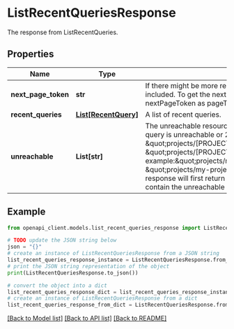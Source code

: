 # ListRecentQueriesResponse

The response from ListRecentQueries.

## Properties

Name | Type | Description | Notes
------------ | ------------- | ------------- | -------------
**next_page_token** | **str** | If there might be more results than appear in this response, then nextPageToken is included. To get the next set of results, call the same method again using the value of nextPageToken as pageToken. | [optional] 
**recent_queries** | [**List[RecentQuery]**](RecentQuery.md) | A list of recent queries. | [optional] 
**unreachable** | **List[str]** | The unreachable resources. Each resource can be either 1) a saved query if a specific query is unreachable or 2) a location if a specific location is unreachable. \&quot;projects/[PROJECT_ID]/locations/[LOCATION_ID]/recentQueries/[QUERY_ID]\&quot; \&quot;projects/[PROJECT_ID]/locations/[LOCATION_ID]\&quot; For example:\&quot;projects/my-project/locations/global/recentQueries/12345678\&quot; \&quot;projects/my-project/locations/global\&quot;If there are unreachable resources, the response will first return pages that contain recent queries, and then return pages that contain the unreachable resources. | [optional] 

## Example

```python
from openapi_client.models.list_recent_queries_response import ListRecentQueriesResponse

# TODO update the JSON string below
json = "{}"
# create an instance of ListRecentQueriesResponse from a JSON string
list_recent_queries_response_instance = ListRecentQueriesResponse.from_json(json)
# print the JSON string representation of the object
print(ListRecentQueriesResponse.to_json())

# convert the object into a dict
list_recent_queries_response_dict = list_recent_queries_response_instance.to_dict()
# create an instance of ListRecentQueriesResponse from a dict
list_recent_queries_response_from_dict = ListRecentQueriesResponse.from_dict(list_recent_queries_response_dict)
```
[[Back to Model list]](../README.md#documentation-for-models) [[Back to API list]](../README.md#documentation-for-api-endpoints) [[Back to README]](../README.md)


